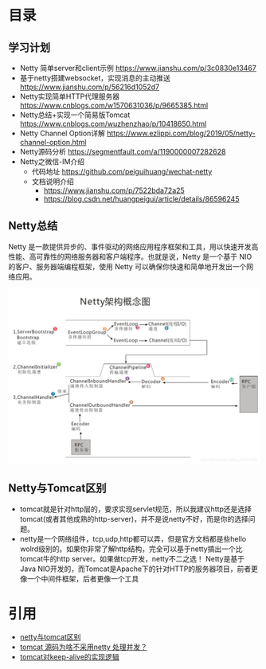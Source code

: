 # 目录


## 学习计划
* Netty 简单server和client示例 https://www.jianshu.com/p/3c0830e13467
* 基于netty搭建websocket，实现消息的主动推送 https://www.jianshu.com/p/56216d1052d7
* Netty实现简单HTTP代理服务器 https://www.cnblogs.com/w1570631036/p/9665385.html
* Netty总结+实现一个简易版Tomcat https://www.cnblogs.com/wuzhenzhao/p/10418650.html
* Netty Channel Option详解 https://www.ezlippi.com/blog/2019/05/netty-channel-option.html
* Netty源码分析 https://segmentfault.com/a/1190000007282628
* Netty之微信-IM介绍
    * 代码地址 https://github.com/peiguihuang/wechat-netty
    * 文档说明介绍
        * https://www.jianshu.com/p/7522bda72a25
        * https://blog.csdn.net/huangpeigui/article/details/86596245

## Netty总结
Netty 是一款提供异步的、事件驱动的网络应用程序框架和工具，用以快速开发高性能、高可靠性的网络服务器和客户端程序。也就是说，Netty 是一个基于 NIO 的客户、服务器端编程框架，使用 Netty 可以确保你快速和简单地开发出一个网络应用。

![](png/netty-architecture.png)

## Netty与Tomcat区别
* tomcat就是针对http层的，要求实现servlet规范，所以我建议http还是选择tomcat(或者其他成熟的http-server)，并不是说netty不好，而是你的选择问题。
* netty是一个网络组件，tcp,udp,http都可以弄，但是官方文档都是些hello wolrd级别的。如果你非常了解http结构，完全可以基于netty搞出一个比tomcat牛的http server。如果做tcp开发，netty不二之选！
Netty是基于Java NIO开发的，而Tomcat是Apache下的针对HTTP的服务器项目，前者更像一个中间件框架，后者更像一个工具

# 引用
* [netty与tomcat区别](https://blog.csdn.net/fqwgc8/article/details/50291781)
* [tomcat 源码为啥不采用netty 处理并发？](https://www.zhihu.com/question/53498767)
* [tomcat对keep-alive的实现逻辑](http://hongjiang.info/how-tomcat-implements-keep-alive/)